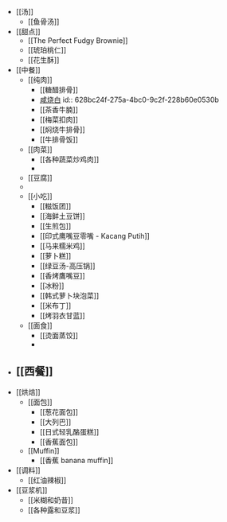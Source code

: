 - [[汤]]
	- [[鱼骨汤]]
- [[甜点]]
	- [[The Perfect Fudgy Brownie]]
	- [[琥珀桃仁]]
	- [[花生酥]]
- [[中餐]]
	- [[纯肉]]
		- [[糖醋排骨]]
		- [咸烧白](https://www.xiachufang.com/recipe/1010118/)
		  id:: 628bc24f-275a-4bc0-9c2f-228b60e0530b
		- [[茶香牛腩]]
		- [[梅菜扣肉]]
		- [[焖烧牛排骨]]
		- [[牛排骨饭]]
	- [[肉菜]]
		- [[各种蔬菜炒鸡肉]]
		-
	- [[豆腐]]
	-
	- [[小吃]]
		- [[糍饭团]]
		- [[海鲜土豆饼]]
		- [[生煎包]]
		- [[印式鹰嘴豆零嘴 - Kacang Putih]]
		- [[马来糯米鸡]]
		- [[萝卜糕]]
		- [[绿豆汤-高压锅]]
		- [[香烤鷹嘴豆]]
		- [[冰粉]]
		- [[韩式萝卜块泡菜]]
		- [[米布丁]]
		- [[烤羽衣甘蓝]]
	- [[面食]]
		- [[烫面蒸饺]]
		-
- [[西餐]]
	-
- [[烘焙]]
	- [[面包]]
		- [[葱花面包]]
		- [[大列巴]]
		- [[日式轻乳酪蛋糕]]
		- [[香蕉面包]]
	- [[Muffin]]
		- [[香蕉 banana muffin]]
- [[调料]]
	- [[红油辣椒]]
- [[豆浆机]]
	- [[米糊和奶昔]]
	- [[各种露和豆浆]]
